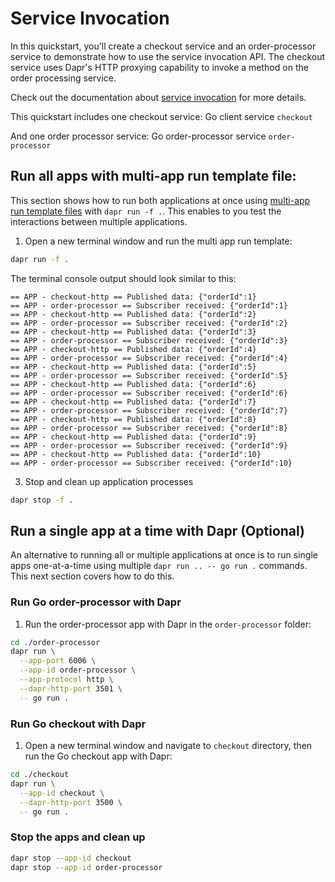 # Service Invocation

In this quickstart, you'll create a checkout service and an order-processor service to demonstrate how to use the service invocation API. The checkout service uses Dapr's HTTP proxying capability to invoke a method on the order processing service.

Check out the documentation about [service invocation](https://docs.dapr.io/developing-applications/building-blocks/service-invocation/) for more details.

This quickstart includes one checkout service: Go client service `checkout`

And one order processor service: Go order-processor service `order-processor`

## Run all apps with multi-app run template file:

This section shows how to run both applications at once using [multi-app run template files](https://docs.dapr.io/developing-applications/local-development/multi-app-dapr-run/multi-app-overview/) with `dapr run -f .`.  This enables to you test the interactions between multiple applications.  

1. Open a new terminal window and run the multi app run template:

<!-- STEP
name: Run multi app run template
expected_stdout_lines:
  - 'Started Dapr with app id "order-processor"'
  - 'Started Dapr with app id "checkout"'
  - '== APP - order-processor == Order received: {"orderId":10}'
expected_stderr_lines:
output_match_mode: substring
match_order: none
background: false
sleep: 30
timeout_seconds: 60
-->

```bash
dapr run -f .
```

The terminal console output should look similar to this:

```text
== APP - checkout-http == Published data: {"orderId":1}
== APP - order-processor == Subscriber received: {"orderId":1}
== APP - checkout-http == Published data: {"orderId":2}
== APP - order-processor == Subscriber received: {"orderId":2}
== APP - checkout-http == Published data: {"orderId":3}
== APP - order-processor == Subscriber received: {"orderId":3}
== APP - checkout-http == Published data: {"orderId":4}
== APP - order-processor == Subscriber received: {"orderId":4}
== APP - checkout-http == Published data: {"orderId":5}
== APP - order-processor == Subscriber received: {"orderId":5}
== APP - checkout-http == Published data: {"orderId":6}
== APP - order-processor == Subscriber received: {"orderId":6}
== APP - checkout-http == Published data: {"orderId":7}
== APP - order-processor == Subscriber received: {"orderId":7}
== APP - checkout-http == Published data: {"orderId":8}
== APP - order-processor == Subscriber received: {"orderId":8}
== APP - checkout-http == Published data: {"orderId":9}
== APP - order-processor == Subscriber received: {"orderId":9}
== APP - checkout-http == Published data: {"orderId":10}
== APP - order-processor == Subscriber received: {"orderId":10}
```
<!-- END_STEP -->

3. Stop and clean up application processes

<!-- STEP
name: Stop multi-app run 
sleep: 5
-->

```bash
dapr stop -f .
```
<!-- END_STEP -->

## Run a single app at a time with Dapr (Optional)

An alternative to running all or multiple applications at once is to run single apps one-at-a-time using multiple `dapr run .. -- go run .` commands.  This next section covers how to do this. 

### Run Go order-processor with Dapr

1. Run the order-processor app with Dapr in the `order-processor` folder:

```bash
cd ./order-processor
dapr run \
  --app-port 6006 \
  --app-id order-processor \
  --app-protocol http \
  --dapr-http-port 3501 \
  -- go run .
```

### Run Go checkout with Dapr

1. Open a new terminal window and navigate to `checkout` directory, then run the Go checkout app with Dapr:

```bash
cd ./checkout
dapr run \
  --app-id checkout \
  --dapr-http-port 3500 \
  -- go run .
```

### Stop the apps and clean up

```bash
dapr stop --app-id checkout
dapr stop --app-id order-processor
```
